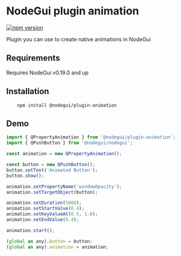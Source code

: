 # NodeGui plugin animation

[![npm version](https://img.shields.io/npm/v/@nodegui/plugin-animation.svg)](https://www.npmjs.com/package/@nodegui/plugin-animation)

Plugin you can use to create native animations in NodeGui

## Requirements

Requires NodeGui v0.19.0 and up

## Installation

```
    npm install @nodegui/plugin-animation
```

## Demo

```js
import { QPropertyAnimation } from '@nodegui/plugin-animation';
import { QPushButton } from '@nodegui/nodegui';

const animation = new QPropertyAnimation();

const button = new QPushButton();
button.setText('Animated Button');
button.show();

animation.setPropertyName('windowOpacity');
animation.setTargetObject(button);

animation.setDuration(5000);
animation.setStartValue(0.4);
animation.setKeyValueAt(0.5, 1.0);
animation.setEndValue(0.4);

animation.start();

(global as any).button = button;
(global as any).animation = animation;
```
